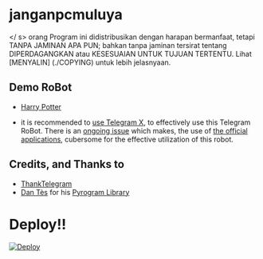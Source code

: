 # janganpcmuluya
</s>  </s>  </s>  </s>  </s>  </s>  </s>  </s>  </s>  </s>  </s>  </s>  </ s>  </s>  </s>  </s>  </s>  </s>  </s>  </s>  </s>  </s>  </s>  </s>  </s>  </s>  </s> orang </s>
Program ini didistribusikan dengan harapan bermanfaat, tetapi TANPA JAMINAN APA PUN; bahkan tanpa jaminan tersirat tentang DIPERDAGANGKAN atau KESESUAIAN UNTUK TUJUAN TERTENTU. Lihat [MENYALIN] (./COPYING) untuk lebih jelasnyaan.

## Demo RoBot

- [Harry Potter](https://telegram.dog/HarryAsistenBot)

- it is recommended to [use Telegram X](https://telegram.dog/UseTGx/15), to effectively use this Telegram RoBot. 
There is an [ongoing issue](https://github.com/SpEcHiDe/NoPMsBot/issues/4) which makes, the use of [the official applications](https://telegram.dog/apps), cubersome for the effective utilization of this robot.


## Credits, and Thanks to

* [ThankTelegram](https://telegram.dog/ThankTelegram)
* [Dan Tès](https://telegram.dog/haskell) for his [Pyrogram Library](https://github.com/pyrogram/pyrogram)

# Deploy!!

[![Deploy](https://www.herokucdn.com/deploy/button.svg)](https://heroku.com/deploy?template=https://github.com/Bos-X/janganpcmuluya)
